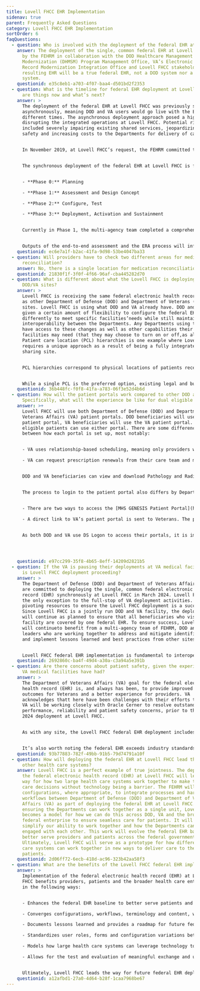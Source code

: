 ```yaml
---
title: Lovell FHCC EHR Implementation
sidenav: true
parent: Frequently Asked Questions
category: Lovell FHCC EHR Implementation
sortOrder: 6
faqQuestions:
  - question: Who is involved with the deployment of the federal EHR at Lovell FHCC?
    answer: The deployment of the single, common federal EHR at Lovell FHCC is led
      by the FEHRM in collaboration with the DOD Healthcare Management Systems
      Modernization (DHMSM) Program Management Office, VA’s Electronic Health
      Record Modernization Integration Office and Lovell FHCC stakeholders. The
      resulting EHR will be a true federal EHR, not a DOD system nor a VA
      system.
    questionid: e35c8eb1-a703-4f07-baa4-d501bd2f2353
  - question: What is the timeline for federal EHR deployment at Lovell FHCC? Where
      are things now and what’s next?
    answer: >
      The deployment of the federal EHR at Lovell FHCC was previously scheduled
      asynchronously, meaning DOD and VA users would go live with the EHR at
      different times. The asynchronous deployment approach posed a high risk of
      disrupting the integrated operations at Lovell FHCC. Potential risks
      included severely impairing existing shared services, jeopardizing patient
      safety and increasing costs to the Departments for delivery of care.


      In November 2019, at Lovell FHCC’s request, the FEHRM committed to a joint site engagement to assess the risk. In September 2020, the FEHRM, with various DOD, VA and vendor stakeholders, conducted a site engagement during which there was consensus for a synchronous deployment approach. By conducting a synchronous deployment, the Departments can realize cost-savings by reducing the duplicate work of two deployment efforts and mitigate the risks introduced through an asynchronous deployment at this fully integrated site. Through collaboration led by the FEHRM, the team agreed to use the DHMSM contract vehicle to deliver the federal EHR.


      The synchronous deployment of the federal EHR at Lovell FHCC is following a phased approach:


      - **Phase 0:** Planning

      - **Phase 1:** Assessment and Design Concept

      - **Phase 2:** Configure, Test

      - **Phase 3:** Deployment, Activation and Sustainment


      Currently in Phase 1, the multi-agency team completed a comprehensive end-to-end assessment at Lovell FHCC focused on gathering current state clinical and business process workflows. Now, the team is executing the Lovell FHCC Enterprise Requirements Adjudication (ERA) process. The ERA process is a thorough, high-impact decision-making process focused on DOD and VA requirements and deployment approach, where discrepancies exist. The ERA process deconflicts the build between DOD and VA, leverages existing governance boards and drives toward convergence. The ERA process is defining the design of the federal EHR for implementation at Lovell FHCC and the approach for the deployment.


      Outputs of the end-to-end assessment and the ERA process will inform the Lovell FHCC Implementation Plan, which will include milestones and timelines for the deployment. Once the Lovell FHCC Implementation Plan is finalized, the FEHRM will lead discussions between senior Department leadership to assess the projected Lovell FHCC go-live timing with DOD wave and VA VISN deployment timelines.
    questionid: ec6e7a1f-b2ac-41fa-9d98-53be4047ba33
  - question: Will providers have to check two different areas for medication
      reconciliation?
    answer: No, there is a single location for medication reconciliation.
    questionid: 21830f1f-3f0f-4f66-96af-cba445282d70
  - question: What is different about what the Lovell FHCC is deploying versus other
      DOD/VA sites?
    answer: >
      Lovell FHCC is receiving the same federal electronic health record (EHR)
      as other Department of Defense (DOD) and Department of Veterans (VA)
      sites. Lovell FHCC is using what DOD and VA already have. DOD and VA are
      given a certain amount of flexibility to configure the federal EHR
      differently to meet specific facilities’needs while still maintaining
      interoperability between the Departments. Any Departments using the EHR
      have access to these changes as well as other capabilities their specific
      facilities may need (that they may choose to turn on or off,as allowed).
      Patient care location (PCL) hierarchies is one example where Lovell FHCC
      requires a unique approach as a result of being a fully integrated, joint
      sharing site.


      PCL hierarchies correspond to physical locations of patients receiving health care services, with facilities at the top level of the hierarchy followed by buildings, nursing units, rooms and beds. Lovell FHCC will use two PCL hierarchies—one for each Department, in their respective facilities. All other DOD and VA facilities currently use either a DOD or VA PCL (not both) when they implement the federal EHR. Because patient care locations are associated with either DOD or VA locations at Lovell FHCC, they can be leveraged as the basis for user role assignment, workflow (1DOD or 1VA), interface, configuration and end-user training. Using both DOD and VA PCL hierarchies at Lovell FHCC allows each Department the ability to satisfy their respective statutory requirements regarding eligible beneficiaries and encounter charging.


      While a single PCL is the preferred option, existing legal and business barriers presented the need for a near-term solution to avoid significant schedule risks for the Lovell FHCC federal EHR implementation. Ultimately, DOD and VA can use this dual PCL configuration to provide Lovell FHCC with the existing DOD and VA enterprise configurations, without having to maintain a “Lovell FHCC specific” configuration. Further, orders portability is maintained, as orders can be associated (or “flexed”) to the correct PCL and service resource location within the federal EHR.
    questionid: 36b448fc-f0f8-41fa-a783-06f3e52d4b6d
  - question: How will the patient portals work compared to other DOD and VA sites?
      Specifically, what will the experience be like for dual eligible patients?
    answer: >+
      Lovell FHCC will use both Department of Defense (DOD) and Department of
      Veterans Affairs (VA) patient portals. DOD beneficiaries will use the DOD
      patient portal, VA beneficiaries will use the VA patient portal. Dual
      eligible patients can use either portal. There are some differences
      between how each portal is set up, most notably:


      - VA uses relationship-based scheduling, meaning only providers with an established relationship will appear to the patient for messaging and scheduling. DOD is moving to relationship-based scheduling; however, beneficiaries can direct book an appointment, which is not currently a feature enabled for VA.

      - VA can request prescription renewals from their care team and medication refills from pharmacies. DOD can request prescription renewals; however, medication refills is not enabled.


      DOD and VA beneficiaries can view and download Pathology and Radiology reports. Additionally, VA beneficiaries can view and download Microbiology and Cardiology reports.


      The process to login to the patient portal also differs by Department.


      - There are two ways to access the [MHS GENESIS Patient Portal](https://health.mil/news/in-the-spotlight/mhs-genesis): 1. Using a Common Access Card reader, or 2. Creating a DS Logon account.

      - A direct link to VA’s patient portal is sent to Veterans. The portal is accessible through [MyHealtheVet](https://www.myhealth.va.gov/mhv-portal-web/home) and [VA.gov](VA.gov).


      As both DOD and VA use DS Logon to access their portals, it is important for beneficiaries to make sure their personal information (name, address, email and phone numbers) are listed correctly in the Defense Enrollment Eligibility ReportingSystem (DEERS) to avoid problems with claims, referrals, delivery of home prescriptions and access to care for dependents. Veterans and family members who receive health care or direct benefit payments from VA and changed their legal names since discharging from military service must update their new name with DEERS.




    questionid: e97cc299-35f8-4b65-8eff-14209d2821b5
  - question: If the VA is pausing their deployments at VA medical facilities, why
      is Lovell FHCC deployment proceeding?
    answer: >
      The Department of Defense (DOD) and Department of Veterans Affairs (VA)
      are committed to deploying the single, common federal electronic health
      record (EHR) synchronously at Lovell FHCC in March 2024. Lovell FHCC is
      the only exception to the full-stop of VA deployment activities. VA is
      pivoting resources to ensure the Lovell FHCC deployment is a success.
      Since Lovell FHCC is a jointly run DOD and VA facility, the deployment
      will continue as planned to ensure that all beneficiaries who visit the
      facility are covered by one federal EHR. To ensure success, Lovell FHCC
      will continueto benefit from a multi-agency team of FEHRM, DOD and VA
      leaders who are working together to address and mitigate identified risks
      and implement lessons learned and best practices from other sites.


      Lovell FHCC federal EHR implementation is fundamental to interoperability and the federal EHR moving forward. The FEHRM, DOD and VA are committed to getting it right. By ensuring the Departments can work together as a single unit, Lovell FHCC becomes a model for how we can do this across DOD, VA and the broader federal enterprise to ensure seamless, integrated care for patients. It will help simplify our ability to work together and how the Departments can demonstrate interoperability.
    questionid: 2692860c-ba4f-49d4-a30a-c3a94a5e391b
  - question: Are there concerns about patient safety, given the experiences other
      VA medical facilities have had?
    answer: >
      The Department of Veterans Affairs (VA) goal for the federal electronic
      health record (EHR) is, and always has been, to provide improved health
      outcomes for Veterans and a better experience for providers. VA
      acknowledges thatt here have been challenges with their efforts to date.
      VA will be working closely with Oracle Cerner to resolve outstanding
      performance, reliability and patient safety concerns, prior to the March
      2024 deployment at Lovell FHCC.


      As with any site, the Lovell FHCC federal EHR deployment includes a 12-month cadence of deployment events to prepare the facility’s technology, processes and people for the change in systems. As a result of the enterprise nature of the federal EHR, VA and Oracle Cerner can address the four patient safety issues identified in their Sprint Report (i.e., unknown queue, no show/cancelled appointment routing toscheduling queues, creation of visible external referrals for worklist action and ordering procedure charge codes without ordering the actual clinical imaging) ahead of Lovell FHCC’s go-live.


      It’s also worth noting the federal EHR exceeds industry standards for protecting patient information, satisfying DOD standards for cybersecurity and DOD and VA agreed-to standards of privacy.
    questionid: 93b77883-782f-49bb-91b5-79d74791a10f
  - question: How will deploying the federal EHR at Lovell FHCC lead the way for
      other health care systems?
    answer: Lovell FHCC is a perfect example of true jointness. The deployment of
      the federal electronic health record (EHR) at Lovell FHCC will lead the
      way for how two large health care systems work together to make the best
      care decisions without technology being a barrier. The FEHRM will converge
      configurations, where appropriate, to integrate processes and harmonize
      workflows between Department of Defense (DOD) and Department of Veterans
      Affairs (VA) as part of deploying the federal EHR at Lovell FHCC. By
      ensuring the Departments can work together as a single unit, Lovell FHCC
      becomes a model for how we can do this across DOD, VA and the broader
      federal enterprise to ensure seamless care for patients. It will help
      simplify our ability to work together and how the Departments can be
      engaged with each other. This work will evolve the federal EHR baseline to
      better serve providers and patients across the federal government.
      Ultimately, Lovell FHCC will serve as a prototype for how different health
      care systems can work together in new ways to deliver care to their
      patients.
    questionid: 2d06ff72-6ecb-418d-ac96-323b42aa58f3
  - question: What are the benefits of the Lovell FHCC federal EHR implementation?
    answer: >
      Implementation of the federal electronic health record (EHR) at Lovell
      FHCC benefits providers, patients and the broader health care enterprise
      in the following ways:


      - Enhances the federal EHR baseline to better serve patients and providers across the federal government

      - Converges configurations, workflows, terminology and content, where appropriate, between the Department of Defense (DOD) and Department of Veterans Affairs (VA) to improve clinical decision-making

      - Documents lessons learned and provides a roadmap for future federal EHR deployments and troubleshooting, especially at joint sharing sites where care is integrated

      - Standardizes user roles, forms and configuration variations between DOD and VA, where appropriate

      - Models how large health care systems can leverage technology to drive the best health care decisions

      - Allows for the test and evaluation of meaningful exchange and use of data between DOD, VA and other health care systems, as required by the National Defense Authorization Act for Fiscal Year 2020


      Ultimately, Lovell FHCC leads the way for future federal EHR deployments and improving patient care and the end-user experience.
    questionid: a12afbd1-27a0-4d64-b28f-1caa7968be67
---
```

